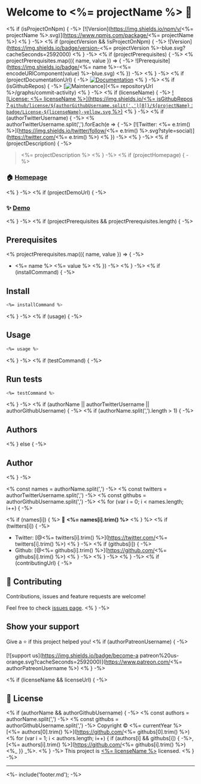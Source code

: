 # Welcome to <%= projectName %> 👋
<% if (isProjectOnNpm) { -%>
[![Version](https://img.shields.io/npm/v/<%= projectName %>.svg)](https://www.npmjs.com/package/<%= projectName %>)
<% } -%>
<% if (projectVersion && !isProjectOnNpm) { -%>
![Version](https://img.shields.io/badge/version-<%= projectVersion %>-blue.svg?cacheSeconds=2592000)
<% } -%>
<% if (projectPrerequisites) { -%>
<% projectPrerequisites.map(({ name, value }) => { -%>
![Prerequisite](https://img.shields.io/badge/<%= name %>-<%= encodeURIComponent(value) %>-blue.svg)
<% }) -%>
<% } -%>
<% if (projectDocumentationUrl) { -%>
[![Documentation](https://img.shields.io/badge/documentation-yes-brightgreen.svg)](<%= projectDocumentationUrl %>)
<% } -%>
<% if (isGithubRepos) { -%>
[![Maintenance](https://img.shields.io/badge/Maintained%3F-yes-green.svg)](<%= repositoryUrl %>/graphs/commit-activity)
<% } -%>
<% if (licenseName) { -%>
[![License: <%= licenseName %>](https://img.shields.io/<%= isGithubRepos ? `github/license/${authorGithubUsername.split(',')[0]}/${projectName}` : `badge/License-${licenseName}-yellow.svg` %>)](<%= licenseUrl ? licenseUrl : '#' %>)
<% } -%>
<% if (authorTwitterUsername) { -%>
<% authorTwitterUsername.split(',').forEach(e => { -%>
[![Twitter: <%= e.trim() %>](https://img.shields.io/twitter/follow/<%= e.trim() %>.svg?style=social)](https://twitter.com/<%= e.trim() %>)
<% }) -%>
<% } -%>
<% if (projectDescription) { -%>

> <%= projectDescription %>
<% } -%>
<% if (projectHomepage) { -%>

### 🏠 [Homepage](<%= projectHomepage %>)
<% } -%>
<% if (projectDemoUrl) { -%>

### ✨ [Demo](<%= projectDemoUrl %>)
<% } -%>
<% if (projectPrerequisites && projectPrerequisites.length) { -%>

## Prerequisites

<% projectPrerequisites.map(({ name, value }) => { -%>
- <%= name %> <%= value %>
<% }) -%>
<% } -%>
<% if (installCommand) { -%>

## Install

```sh
<%= installCommand %>
```
<% } -%>
<% if (usage) { -%>

## Usage

```sh
<%= usage %>
```
<% } -%>
<% if (testCommand) { -%>

## Run tests

```sh
<%= testCommand %>
```
<% } -%>
<% if (authorName || authorTwitterUsername || authorGithubUsername) { -%>
<% if (authorName.split(',').length > 1) { -%>

## Authors
<% } else { -%>
## Author
<% } -%>

<% const names = authorName.split(',') -%>
<% const twitters = authorTwitterUsername.split(',') -%>
<% const githubs = authorGithubUsername.split(',') -%>
<% for (var i = 0; i < names.length; i++) { -%>

<% if (names[i]) { %>
👤 **<%= names[i].trim() %>**
<% } %>
<% if (twitters[i]) { -%>
* Twitter: [@<%= twitters[i].trim() %>](https://twitter.com/<%= twitters[i].trim() %>)
<% } -%>
<% if (githubs[i]) { -%>
* Github: [@<%= githubs[i].trim() %>](https://github.com/<%= githubs[i].trim() %>)
<% } -%>
<% } -%>
<% } -%>
<% if (contributingUrl) { -%>

## 🤝 Contributing

Contributions, issues and feature requests are welcome!

Feel free to check [issues page](<%= contributingUrl %>).
<% } -%>

## Show your support

Give a ⭐️ if this project helped you!
<% if (authorPatreonUsername) { -%>

[![support us](https://img.shields.io/badge/become-a patreon%20us-orange.svg?cacheSeconds=2592000)](https://www.patreon.com/<%= authorPatreonUsername %>)
<% } -%>

<% if (licenseName && licenseUrl) { -%>

## 📝 License

<% if (authorName && authorGithubUsername) { -%>
<% const authors = authorName.split(',') -%>
<% const githubs = authorGithubUsername.split(',') -%>
Copyright © <%= currentYear %> [<%= authors[0].trim() %>](https://github.com/<%= githubs[0].trim() %>)<% for (var i = 1; i < authors.length; i++) { if (authors[i] && githubs[i]) { -%>, [<%= authors[i].trim() %>](https://github.com/<%= githubs[i].trim() %>)<%_ }} _%>.
<% } -%>
This project is [<%= licenseName %>](<%= licenseUrl %>) licensed.
<% } -%>

***
<%- include('footer.md'); -%>
